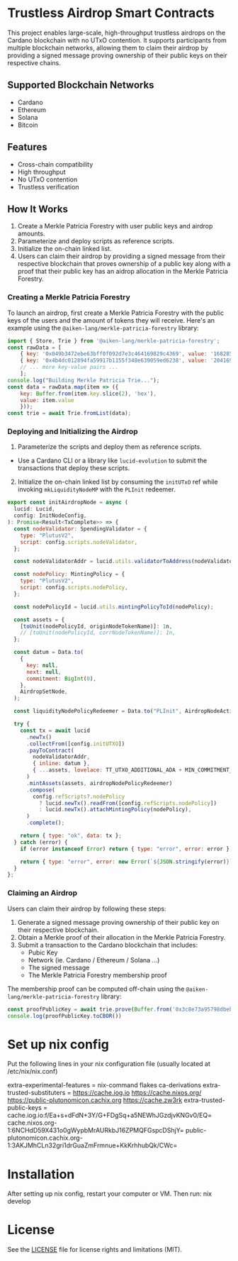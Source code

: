 # Trustless Airdrop Smart Contracts  

This project enables large-scale, high-throughput trustless airdrops on the Cardano blockchain with no UTxO contention. It supports participants from multiple blockchain networks, allowing them to claim their airdrop by providing a signed message proving ownership of their public keys on their respective chains.

## Supported Blockchain Networks

- Cardano
- Ethereum
- Solana
- Bitcoin

## Features

- Cross-chain compatibility
- High throughput
- No UTxO contention
- Trustless verification

## How It Works

1. Create a Merkle Patricia Forestry with user public keys and airdrop amounts.
2. Parameterize and deploy scripts as reference scripts.
3. Initialize the on-chain linked list.
4. Users can claim their airdrop by providing a signed message from their respective blockchain that proves ownership of a public key along with a proof that their public key has an aidrop allocation in the Merkle Patricia Forestry.

### Creating a Merkle Patricia Forestry

To launch an airdrop, first create a Merkle Patricia Forestry with the public keys of the users and the amount of tokens they will receive. Here's an example using the `@aiken-lang/merkle-patricia-forestry` library:

```javascript
import { Store, Trie } from '@aiken-lang/merkle-patricia-forestry';
const rawData = [
    { key: '0x049b3472ebe63bff0f092d7e3c464169829c4369', value: '168285894526485760' },
    { key: '0x4b4dc012894fa59917b1155f348e639059ed6238', value: '204169096277495776' },
    // ... more key-value pairs ...
    ];
console.log("Building Merkle Patricia Trie...");
const data = rawData.map(item => ({
    key: Buffer.from(item.key.slice(2), 'hex'),
    value: item.value
    }));
const trie = await Trie.fromList(data);
```

### Deploying and Initializing the Airdrop

1. Parameterize the scripts and deploy them as reference scripts.
- Use a Cardano CLI or a library like `lucid-evolution` to submit the transactions that deploy these scripts.

2. Initialize the on-chain linked list by consuming the `initUTxO` ref while invoking `mkLiquidityNodeMP` with the `PLInit` redeemer.

```javascript
export const initAirdropNode = async (
  lucid: Lucid,
  config: InitNodeConfig,
): Promise<Result<TxComplete>> => {
  const nodeValidator: SpendingValidator = {
    type: "PlutusV2",
    script: config.scripts.nodeValidator,
  };

  const nodeValidatorAddr = lucid.utils.validatorToAddress(nodeValidator);

  const nodePolicy: MintingPolicy = {
    type: "PlutusV2",
    script: config.scripts.nodePolicy,
  };

  const nodePolicyId = lucid.utils.mintingPolicyToId(nodePolicy);

  const assets = {
    [toUnit(nodePolicyId, originNodeTokenName)]: 1n,
    // [toUnit(nodePolicyId, corrNodeTokenName)]: 1n,
  };

  const datum = Data.to(
    {
      key: null,
      next: null,
      commitment: BigInt(0),
    },
    AirdropSetNode,
  );

  const liquidityNodePolicyRedeemer = Data.to("PLInit", AirdropNodeAction);

  try {
    const tx = await lucid
      .newTx()
      .collectFrom([config.initUTXO])
      .payToContract(
        nodeValidatorAddr,
        { inline: datum },
        { ...assets, lovelace: TT_UTXO_ADDITIONAL_ADA + MIN_COMMITMENT_ADA },
      )
      .mintAssets(assets, airdropNodePolicyRedeemer)
      .compose(
        config.refScripts?.nodePolicy
          ? lucid.newTx().readFrom([config.refScripts.nodePolicy])
          : lucid.newTx().attachMintingPolicy(nodePolicy),
      )
      .complete();

    return { type: "ok", data: tx };
  } catch (error) {
    if (error instanceof Error) return { type: "error", error: error };

    return { type: "error", error: new Error(`${JSON.stringify(error)}`) };
  }
};
```

### Claiming an Airdrop

Users can claim their airdrop by following these steps:

1. Generate a signed message proving ownership of their public key on their respective blockchain.
2. Obtain a Merkle proof of their allocation in the Merkle Patricia Forestry.
3. Submit a transaction to the Cardano blockchain that includes:
   - Pubic Key
   - Network (ie. Cardano / Ethereum / Solana ...)
   - The signed message
   - The Merkle Patricia Forestry membership proof 

The membership proof can be computed off-chain using the `@aiken-lang/merkle-patricia-forestry` library:
```javascript
const proofPublicKey = await trie.prove(Buffer.from('0x3c8e73a95798dbeb720709820a66f77ee13502a9'.slice(2), 'hex'));
console.log(proofPublicKey.toCBOR())
```



# Set up nix config 
Put the following lines in your nix configuration file (usually located at /etc/nix/nix.conf)

extra-experimental-features = nix-command flakes ca-derivations
extra-trusted-substituters = https://cache.iog.io https://cache.nixos.org/ https://public-plutonomicon.cachix.org https://cache.zw3rk
extra-trusted-public-keys = cache.iog.io:f/Ea+s+dFdN+3Y/G+FDgSq+a5NEWhJGzdjvKNGv0/EQ= cache.nixos.org-1:6NCHdD59X431o0gWypbMrAURkbJ16ZPMQFGspcDShjY= public-plutonomicon.cachix.org-1:3AKJMhCLn32gri1drGuaZmFrmnue+KkKrhhubQk/CWc=

# Installation 
After setting up nix config, restart your computer or VM. 
Then run:
    nix develop 

# License
See the [LICENSE](LICENSE) file for license rights and limitations (MIT).